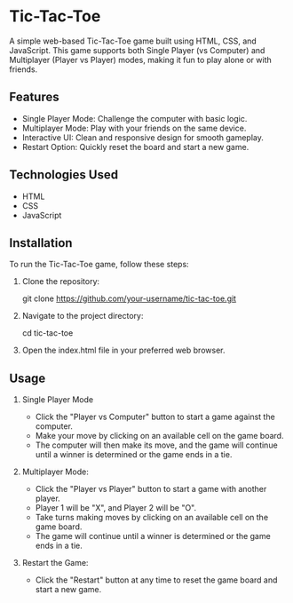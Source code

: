 # Tic-Tac-Toe

A simple web-based Tic-Tac-Toe game built using HTML, CSS, and JavaScript. This game supports both Single Player (vs Computer) and Multiplayer (Player vs Player) modes, making it fun to play alone or with friends.

## Features

- Single Player Mode: Challenge the computer with basic logic.
- Multiplayer Mode: Play with your friends on the same device.
- Interactive UI: Clean and responsive design for smooth gameplay.
- Restart Option: Quickly reset the board and start a new game.

## Technologies Used

- HTML
- CSS
- JavaScript

## Installation

To run the Tic-Tac-Toe game, follow these steps:

1. Clone the repository:

   git clone https://github.com/your-username/tic-tac-toe.git


2. Navigate to the project directory:

   cd tic-tac-toe
 

3. Open the index.html file in your preferred web browser.

## Usage

1. Single Player Mode
   - Click the "Player vs Computer" button to start a game against the computer.
   - Make your move by clicking on an available cell on the game board.
   - The computer will then make its move, and the game will continue until a winner is determined or the game ends in a tie.

2. Multiplayer Mode:
   - Click the "Player vs Player" button to start a game with another player.
   - Player 1 will be "X", and Player 2 will be "O".
   - Take turns making moves by clicking on an available cell on the game board.
   - The game will continue until a winner is determined or the game ends in a tie.

3. Restart the Game:
   - Click the "Restart" button at any time to reset the game board and start a new game.

